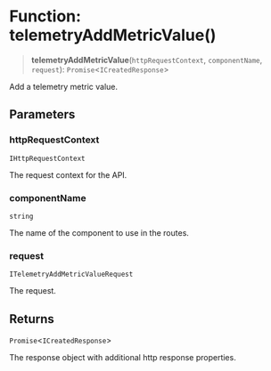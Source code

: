 # Function: telemetryAddMetricValue()

> **telemetryAddMetricValue**(`httpRequestContext`, `componentName`, `request`): `Promise`\<`ICreatedResponse`\>

Add a telemetry metric value.

## Parameters

### httpRequestContext

`IHttpRequestContext`

The request context for the API.

### componentName

`string`

The name of the component to use in the routes.

### request

`ITelemetryAddMetricValueRequest`

The request.

## Returns

`Promise`\<`ICreatedResponse`\>

The response object with additional http response properties.
